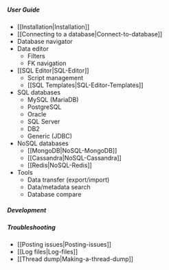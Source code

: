 ##### User Guide
- [[Installation|Installation]]
- [[Connecting to a database|Connect-to-database]]
- Database navigator
- Data editor
  - Filters
  - FK navigation
- [[SQL Editor|SQL-Editor]]
  - Script management
  - [[SQL Templates|SQL-Editor-Templates]]
- SQL databases
  - MySQL (MariaDB)
  - PostgreSQL
  - Oracle
  - SQL Server
  - DB2
  - Generic (JDBC)
- NoSQL databases
  - [[MongoDB|NoSQL-MongoDB]]
  - [[Cassandra|NoSQL-Cassandra]]
  - [[Redis|NoSQL-Redis]]
- Tools
  - Data transfer (export/import)
  - Data/metadata search
  - Database compare

##### Development

##### Troubleshooting
- [[Posting issues|Posting-issues]]
- [[Log files|Log-files]]
- [[Thread dump|Making-a-thread-dump]]